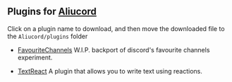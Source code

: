 ## Plugins for [Aliucord](https://github.com/Aliucord)

Click on a plugin name to download, and then move the downloaded file to the `Aliucord/plugins` folder

- [FavouriteChannels](https://github.com/ArjixWasTaken/aliucord-plugins/raw/builds/FavouriteChannels.zip )
W.I.P. backport of discord's favourite channels experiment.

- [TextReact](https://github.com/ArjixWasTaken/aliucord-plugins/raw/builds/TextReact.zip )
A plugin that allows you to write text using reactions.
